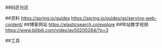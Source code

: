 ##码匠社区

##资料
https://spring.io/guides
https://spring.io/guides/gs/serving-web-content/
##博客网站
https://elasticsearch.cn/explore
##哔站教学视频
https://www.bilibili.com/video/av50200264/?p=3

##工具
